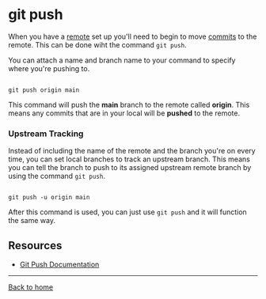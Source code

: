 # git push

When you have a [remote](./REMOTE.md) set up you'll need to begin to move [commits](./COMMIT.md) to the remote. This can be done wiht the command `git push`.

You can attach a name and branch name to your command to specify where you're pushing to.

```

git push origin main
```

This command will push the **main** branch to the remote called **origin**.
This means any commits that are in your local will be **pushed** to the remote.

### Upstream Tracking

Instead of including the name of the remote and the branch you're on every time, you can set local branches to track an upstream branch. This means you can tell the branch to push to its assigned upstream remote branch by using the command `git push`.

```

git push -u origin main
```

After this command is used, you can just use `git push` and it will function the same way.

## Resources

- [Git Push Documentation](https://git-scm.com/docs/git-push)

---

[Back to home](../README.md)